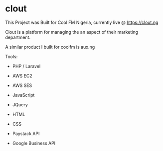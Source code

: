 # clout

This Project was Built for Cool FM Nigeria, currently live @ https://clout.ng

Clout is a platform for managing the an aspect of their marketing department. 

A similar product I built for coolfm is aux.ng 

Tools:

- PHP / Laravel

- AWS EC2

- AWS SES

- JavaScript

- JQuery

- HTML

- CSS

- Paystack API

- Google Business API

